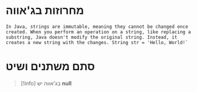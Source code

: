 # מחרוזות בג'אווה
```
In Java, strings are immutable, meaning they cannot be changed once created. When you perform an operation on a string, like replacing a substring, Java doesn't modify the original string. Instead, it creates a new string with the changes. String str = 'Hello, World!`
```

# סתם משתנים ושיט

> [!info]  בג'אווה יש **null**

